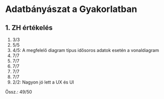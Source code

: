 # Adatbányászat a Gyakorlatban
## 1. ZH értékelés

1. 3/3
2. 5/5
3. 4/5: A megfelelő diagram típus idősoros adatok esetén a vonaldiagram
4. 7/7
5. 7/7
6. 7/7
7. 7/7
8. 7/7
9. 2/2: Nagyon jó lett a UX és UI

Össz.: 49/50